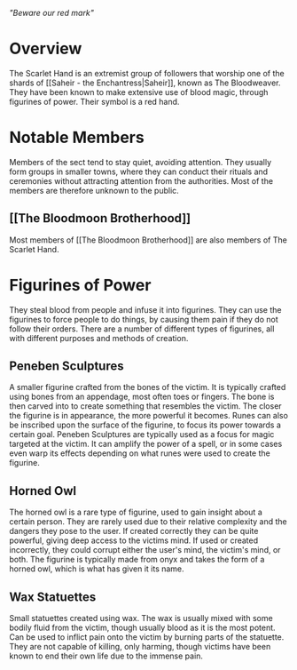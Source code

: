 *"Beware our red mark"*
# Overview
The Scarlet Hand is an extremist group of followers that worship one of the shards of [[Saheir - the Enchantress|Saheir]], known as The Bloodweaver. They have been known to make extensive use of blood magic, through figurines of power. Their symbol is a red hand.
# Notable Members
Members of the sect tend to stay quiet, avoiding attention. They usually form groups in smaller towns, where they can conduct their rituals and ceremonies without attracting attention from the authorities. Most of the members are therefore unknown to the public.
## [[The Bloodmoon Brotherhood]]
Most members of [[The Bloodmoon Brotherhood]] are also members of The Scarlet Hand.
# Figurines of Power
They steal blood from people and infuse it into figurines. They can use the figurines to force people to do things, by causing them pain if they do not follow their orders. There are a number of different types of figurines, all with different purposes and methods of creation.
## Peneben Sculptures
A smaller figurine crafted from the bones of the victim. It is typically crafted using bones from an appendage, most often toes or fingers. The bone is then carved into to create something that resembles the victim. The closer the figurine is in appearance, the more powerful it becomes. Runes can also be inscribed upon the surface of the figurine, to focus its power towards a certain goal. Peneben Sculptures are typically used as a focus for magic targeted at the victim. It can amplify the power of a spell, or in some cases even warp its effects depending on what runes were used to create the figurine.
## Horned Owl
The horned owl is a rare type of figurine, used to gain insight about a certain person. They are rarely used due to their relative complexity and the dangers they pose to the user. If created correctly they can be quite powerful, giving deep access to the victims mind. If used or created incorrectly, they could corrupt either the user's mind, the victim's mind, or both. The figurine is typically made from onyx and takes the form of a horned owl, which is what has given it its name.
## Wax Statuettes
Small statuettes created using wax. The wax is usually mixed with some bodily fluid from the victim, though usually blood as it is the most potent. Can be used to inflict pain onto the victim by burning parts of the statuette. They are not capable of killing, only harming, though victims have been known to end their own life due to the immense pain.
